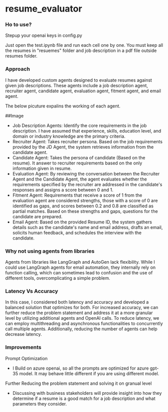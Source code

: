 # resume_evaluator

### Ho to use?

Stepup your openai keys in config.py

Just open the test.ipynb file and run each cell one by one. You must keep all the resumes in "resuemes" folder and job description in a pdf file outside resumes folder.

### Approach

I have developed custom agents designed to evaluate resumes against given job descriptions. These agents include a job description agent, recruiter agent, candidate agent, evaluation agent, fitment agent, and email agent.

The below picuture expalins the working of each agent.

##Image

- Job Description Agents: Identify the core requirements in the job description. I have assumed that experience, skills, education level, and domain or industry knowledge are the primary criteria.
- Recruiter Agent: Takes recruiter persona. Based on the job requirements provided by the JD Agent, the system retrieves information from the candidate agent.
- Candidate Agent: Takes the persona of candidate (Based on the resume). It answer to recruiter requirements based on the only information given in resume.
- Evaluation Agent: By reviewing the conversation between the Recruiter Agent and the Candidate Agent, the agent evaluates whether the requirements specified by the recruiter are addressed in the candidate's responses and assigns a score between 0 and 1.
- Fitment Agent: Requirements that receive a score of 1 from the evaluation agent are considered strengths, those with a score of 0 are identified as gaps, and scores between 0.2 and 0.8 are classified as partial matches. Based on these strengths and gaps, questions for the candidate are prepared.
- Email Agent: Based on the provided Resume ID, the system gathers details such as the candidate's name and email address, drafts an email, solicits human feedback, and schedules the interview with the candidate.


### Why not using agents from libraries

Agents from libraries like LangGraph and AutoGen lack flexibility.
While I could use LangGraph agents for email automation, they internally rely on function calling, which can sometimes lead to confusion and the use of different tools, overcomplicating a simple problem.

### Latency Vs Accuracy

In this case, I considered both latency and accuracy and developed a balanced solution that optimizes for both.
For increased accuracy, we can further reduce the problem statement and address it at a more granular level by utilizing additional agents and OpenAI calls.
To reduce latency, we can employ multithreading and asynchronous functionalities to concurrently call multiple agents. Additionally, reducing the number of agents can help decrease latency.

### Improvements
Prompt Optimization
- I Build on azure openai, so all the prompts are optimized for azure gpt-35 model. It may behave little different if you are using different model.

Further Reducing the problem statement and solving it on granual level
- Discussing with business stakeholders will provide insight into how they determine if a resume is a good match for a job description and what parameters they consider.
